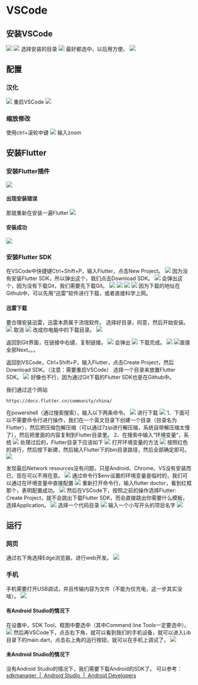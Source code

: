 # VSCode
## 安装VSCode
![](img/Pasted%20image%2020250621182223.png)
![](img/Pasted%20image%2020250621182311.png)
选择安装的目录
![](img/Pasted%20image%2020250621182527.png)
最好都选中，以后用方便。
![](img/Pasted%20image%2020250621182607.png)
## 配置
### 汉化
![](img/Pasted%20image%2020250621182837.png)
重启VSCode
![](img/Pasted%20image%2020250621182914.png)
### 缩放修改
使用ctrl+滚轮中键
![](img/Pasted%20image%2020250621200048.png)
输入zoom
## 安装Flutter
### 安装Flutter插件
![](img/Pasted%20image%2020250621183048.png)
#### 出现安装错误
那就重新在安装一遍Flutter
![](img/Pasted%20image%2020250621183219.png)
#### 安装成功
![](img/Pasted%20image%2020250621183447.png)
### 安装Flutter SDK
在VSCode中快捷键Ctrl+Shift+P，输入Flutter，点击New Project。
![](img/Pasted%20image%2020250621183638.png)
因为没有安装Flutter SDK，所以弹出这个，我们点击Download SDK。
![](img/Pasted%20image%2020250621183716.png)
会弹出这个，因为没有下载Git，我们需要先下载Git。
![](img/Pasted%20image%2020250621183841.png)
![](img/Pasted%20image%2020250621183943.png)
![](img/Pasted%20image%2020250621184034.png)
![](img/Pasted%20image%2020250621184053.png)
因为下载的地址在Github中，可以先用“迅雷”软件进行下载，或者直接科学上网。
#### 迅雷下载
要合理安装迅雷，迅雷本质属于流氓软件。
选择好目录，同意，然后开始安装。
![](img/Pasted%20image%2020250621184651.png)
取消
![](img/Pasted%20image%2020250621185331.png)
改成你电脑中的下载目录。
![](img/Pasted%20image%2020250621185232.png)

返回到Git界面，在链接中右键，复制链接。
![](img/Pasted%20image%2020250621185427.png)
会弹出
![](img/Pasted%20image%2020250621185510.png)
下载完成。
![](img/Pasted%20image%2020250621185531.png)
![](img/Pasted%20image%2020250621185637.png)直接全部Next。。。


返回到VSCode，Ctrl+Shift+P，输入Flutter，点击Create Project，然后Download SDK。（注意：需要重启VSCode）
选择一个目录来放置Flutter SDK。
![](img/Pasted%20image%2020250621190106.png)
好像也不行，因为通过Git下载的Flutter SDK也是在Github中。

我们通过这个网站
```
https://docs.flutter.cn/community/china/
```
在powershell（通过搜索搜索），输入以下两条命令。
![](img/Pasted%20image%2020250621190619.png)
进行下载
![](img/Pasted%20image%2020250621190644.png)
1、下面可以不需要命令行进行操作，我们在一个英文目录下创建一个目录（目录名为Flutter），然后把压缩包解压缩（可以通过7zip进行解压缩，系统自带解压缩太慢了），然后把里面的内容复制到Flutter目录里。
2、在搜索中输入“环境变量”，系统
![](img/Pasted%20image%2020250621191152.png)
处理过后的，Flutter目录下应该如下
![](img/Pasted%20image%2020250621192910.png)
打开环境变量的方法
![](img/Pasted%20image%2020250621191909.png)
按照红色的进行，然后按下新建，然后输入Flutter下的bin目录路径，然后全部确定即可。
![](img/Pasted%20image%2020250621193335.png)

发现最后Network resources没有问题，只是Android、Chrome、VS没有安装而已，现在可以不用在意。
![](img/Pasted%20image%2020250621194001.png)
通过命令行$env设置的环境变量是临时的，我们可以通过在环境变量中直接配置
![](img/Pasted%20image%2020250621194657.png)
重新打开命令行，输入flutter doctor，看到红框那个，表明配置成功。
![](img/Pasted%20image%2020250621194841.png)
然后在VSCode下，按照之前的操作选择Flutter: Create Project，就不会跳出下载Flutter SDK，而会直接跳出你需要什么模板，选择Application。
![](img/Pasted%20image%2020250621195130.png)
选择一个代码目录
![](img/Pasted%20image%2020250621195638.png)
输入一个小写开头的项目名字
![](img/Pasted%20image%2020250621195815.png)



## 运行
### 网页
通过右下角选择Edge浏览器，进行web开发。
![](img/Pasted%20image%2020250621200741.png)
### 手机
手机需要打开USB调试，并且传输内容为文件（不能为仅充电，这一步其实没啥）。
![](img/Pasted%20image%2020250621201130.png)
#### 有Android Studio的情况下
在设置中，SDK Tool，框图中要选中（其中Command line Tools一定要选中）。
![](img/Pasted%20image%2020250621202935.png)
然后再VSCode下，点击右下角，就可以看到我们的手机设备，就可以进入Lib目录下的main.dart，点击右上角的运行按钮，就可以在手机上调试了。
![](img/Pasted%20image%2020250621203358.png)
#### 未Android Studio的情况下
没有Android Studio的情况下，我们需要下载Android的SDK了。
可以参考：
[sdkmanager  |  Android Studio  |  Android Developers](https://developer.android.google.cn/tools/sdkmanager?hl=zh-cn)
